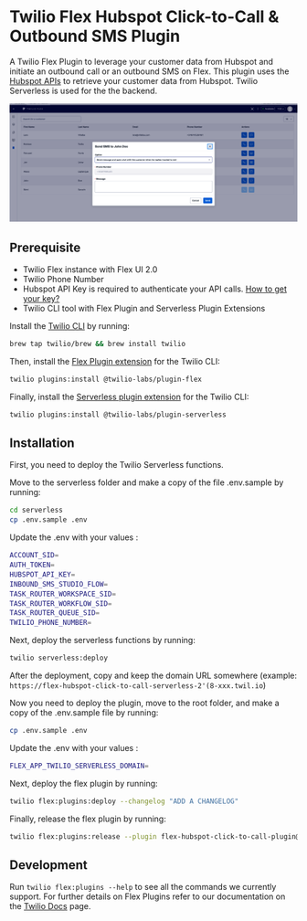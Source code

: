 # Twilio Flex Hubspot Click-to-Call & Outbound SMS Plugin

A Twilio Flex Plugin to leverage your customer data from Hubspot and initiate an outbound call or an outbound SMS on Flex. This plugin uses the [Hubspot APIs](https://developers.hubspot.com/docs/api/overview) to retrieve your customer data from Hubspot. Twilio Serverless is used for the the backend.

![Screenshot of the Twilio Flex Hubspot Click-to-Call & Outbound SMS Plugin](screenshot.png "Screenshot of the Twilio Flex Hubspot Click-to-Call & Outbound SMS Plugin")

## Prerequisite

- Twilio Flex instance with Flex UI 2.0
- Twilio Phone Number
- Hubspot API Key is required to authenticate your API calls. [How to get your key?](https://knowledge.hubspot.com/integrations/how-do-i-get-my-hubspot-api-key)
- Twilio CLI tool with Flex Plugin and Serverless Plugin Extensions

Install the [Twilio CLI](https://www.twilio.com/docs/twilio-cli/quickstart) by running:
```bash
brew tap twilio/brew && brew install twilio
```

Then, install the [Flex Plugin extension](https://github.com/twilio-labs/plugin-flex/tree/v1-beta) for the Twilio CLI:
```bash
twilio plugins:install @twilio-labs/plugin-flex
```

Finally, install the [Serverless plugin extension](https://github.com/twilio-labs/plugin-serverless) for the Twilio CLI:
```bash
twilio plugins:install @twilio-labs/plugin-serverless
```

## Installation

First, you need to deploy the Twilio Serverless functions.

Move to the serverless folder and make a copy of the file .env.sample by running:
```bash
cd serverless
cp .env.sample .env
```

Update the .env with your values :
```bash
ACCOUNT_SID=
AUTH_TOKEN=
HUBSPOT_API_KEY=
INBOUND_SMS_STUDIO_FLOW=
TASK_ROUTER_WORKSPACE_SID=
TASK_ROUTER_WORKFLOW_SID=
TASK_ROUTER_QUEUE_SID=
TWILIO_PHONE_NUMBER=
```

Next, deploy the serverless functions by running:
```bash
twilio serverless:deploy
```

After the deployment, copy and keep the domain URL somewhere (example: `https://flex-hubspot-click-to-call-serverless-2'(8-xxx.twil.io`)

Now you need to deploy the plugin, move to the root folder, and make a copy of the .env.sample file by running:
```bash
cp .env.sample .env
```

Update the .env with your values :
```bash
FLEX_APP_TWILIO_SERVERLESS_DOMAIN=
```

Next, deploy the flex plugin by running:
```bash
twilio flex:plugins:deploy --changelog "ADD A CHANGELOG"
```

Finally, release the flex plugin by running:
```bash
twilio flex:plugins:release --plugin flex-hubspot-click-to-call-plugin@1.0.0 --name "NAME OF THE RELEASE" --description "DESCRIPTION OF THE RELEASE"
```

## Development

Run `twilio flex:plugins --help` to see all the commands we currently support. For further details on Flex Plugins refer to our documentation on the [Twilio Docs](https://www.twilio.com/docs/flex/developer/plugins/cli) page.